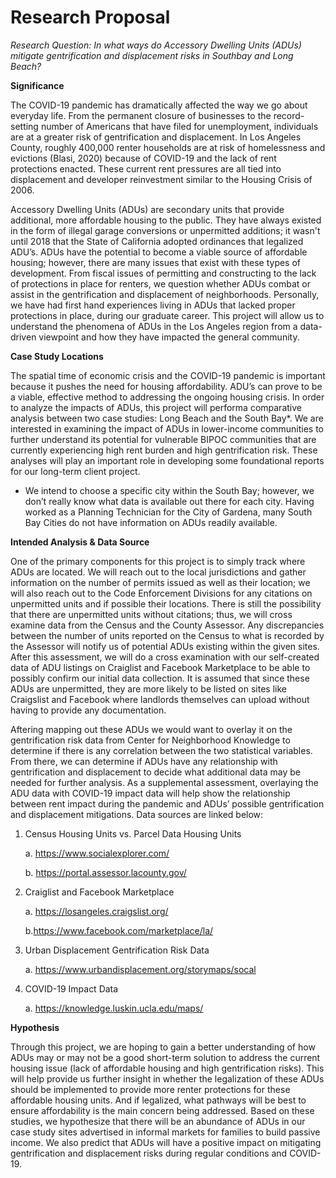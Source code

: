 # Research Proposal
*Research Question: In what ways do Accessory Dwelling Units (ADUs) mitigate gentrification and displacement risks in Southbay and Long Beach?*
 
**Significance**

The COVID-19 pandemic has dramatically affected the way we go about everyday life. From the permanent closure of businesses to the record-setting number of Americans that have filed for unemployment, individuals are at a greater risk of gentrification and displacement. In Los Angeles County, roughly 400,000 renter households are at risk of homelessness and evictions (Blasi, 2020) because of COVID-19 and the lack of rent protections enacted. These current rent pressures are all tied into displacement and developer reinvestment similar to the Housing Crisis of 2006. 

Accessory Dwelling Units (ADUs) are secondary units that provide additional, more affordable housing to the public. They have always existed in the form of illegal garage conversions or unpermitted additions; it wasn't until 2018 that the State of California adopted ordinances that legalized ADU’s. ADUs have the potential to become a viable source of affordable housing; however, there are many issues that exist with these types of development. From fiscal issues of permitting and constructing to the lack of protections in place for renters, we question whether ADUs combat or assist in the gentrification and displacement of neighborhoods. Personally, we have had first hand experiences living in ADUs that lacked proper protections in place, during our graduate career. This project will allow us to understand the phenomena of ADUs in the Los Angeles region from a data-driven viewpoint and how they have impacted the general community. 

**Case Study Locations**

The spatial time of economic crisis and the COVID-19 pandemic is important because it pushes the need for housing affordability. ADU’s can prove to be a viable, effective method to addressing the ongoing housing crisis. In order to analyze the impacts of ADUs, this project will performa comparative analysis between two case studies: Long Beach and the South Bay*. We are interested in examining the impact of ADUs in lower-income communities to further understand its potential for vulnerable BIPOC communities that are currently experiencing high rent burden and high gentrification risk. These analyses will play an important role in developing some foundational reports for our long-term client project.
 
   - We intend to choose a specific city within the South Bay; however, we don’t really know what data is available out there for each city. Having worked as a Planning Technician for the City of Gardena, many South Bay Cities do not have information on ADUs readily available. 

**Intended Analysis & Data Source**

One of the primary components for this project is to simply track where ADUs are located. We will reach out to the local jurisdictions and gather information on the number of permits issued as well as their location; we will also reach out to the Code Enforcement Divisions for any citations on unpermitted units and if possible their locations. There is still the possibility that there are unpermitted units without citations; thus, we will cross examine data from the Census and the County Assessor. Any discrepancies between the number of units reported on the Census to what is recorded by the Assessor will notify us of potential ADUs existing within the given sites.  After this assessment, we will do a cross examination with our self-created data of ADU listings on Craiglist and Facebook Marketplace to be able to possibly confirm our initial data collection. It is assumed that since these ADUs are unpermitted, they are more likely to be listed on sites like Craigslist and Facebook where landlords themselves can upload without having to provide any documentation.

Aftering mapping out these ADUs we would want to overlay it on the gentrification risk data from Center for Neighborhood Knowledge to determine if there is any correlation between the two statistical variables. From there, we can determine if ADUs have any relationship with gentrification and displacement to decide what additional data may be needed for further analysis. As a supplemental assessment, overlaying the ADU data with COVID-19 impact data will help show the relationship between rent impact during the pandemic and ADUs’ possible gentrification and displacement mitigations. Data sources are linked below:

1. Census Housing Units vs. Parcel Data Housing Units

     a. https://www.socialexplorer.com/ 
    
     b. https://portal.assessor.lacounty.gov/
    
2. Craiglist and Facebook Marketplace

     a. https://losangeles.craigslist.org/ 
    
     b.https://www.facebook.com/marketplace/la/ 
    
3. Urban Displacement Gentrification Risk Data

     a. https://www.urbandisplacement.org/storymaps/socal 
    
4. COVID-19 Impact Data

     a. https://knowledge.luskin.ucla.edu/maps/ 

**Hypothesis**

Through this project, we are hoping to gain a better understanding of how ADUs may or may not be a good short-term solution to address the current housing issue (lack of affordable housing and high gentrification risks). This will help provide us further insight in whether the legalization of these ADUs should be implemented to provide more renter protections for these affordable housing units. And if legalized, what pathways will be best to ensure affordability is the main concern being addressed. Based on these studies, we hypothesize that there will be an abundance of ADUs in our case study sites advertised in informal markets for families to build passive income. We also predict that ADUs will have a positive impact on mitigating gentrification and displacement risks during regular conditions and COVID-19.
